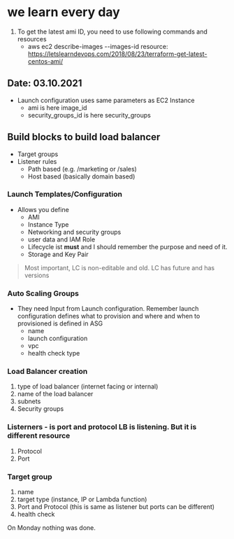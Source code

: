 # we learn every day
1. To get the latest ami ID, you need to use following commands and resources
    - aws ec2 describe-images --images-id 
    resource: https://letslearndevops.com/2018/08/23/terraform-get-latest-centos-ami/

## Date: 03.10.2021
* Launch configuration uses same parameters as EC2 Instance
    - ami is here image_id
    - security_groups_id is here security_groups

## Build blocks to build load balancer

* Target groups
* Listener rules
    - Path based (e.g. /marketing or /sales)
    - Host based (basically domain based)

### Launch Templates/Configuration

* Allows you define
  * AMI
  * Instance Type
  * Networking and security groups
  * user data and IAM Role
  * Lifecycle ist **must** and I should remember the purpose and need of it.
  * Storage and Key Pair
> Most important, LC is non-editable and old. LC has future and has versions

### Auto Scaling Groups

* They need Input from Launch configuration. Remember launch configuration defines what to provision and where and when to provisioned is defined in ASG
  * name
  * launch configuration
  * vpc
  * health check type

### Load Balancer creation

1. type of load balancer (internet facing or internal)
2. name of the load balancer
3. subnets
4. Security groups


### Listerners - is port and protocol LB is listening. But it is different resource

1. Protocol
2. Port

### Target group

1. name
2. target type (instance, IP or Lambda function)
3. Port and Protocol (this is same as listener but ports can be different)
4. health check

On Monday nothing was done.
